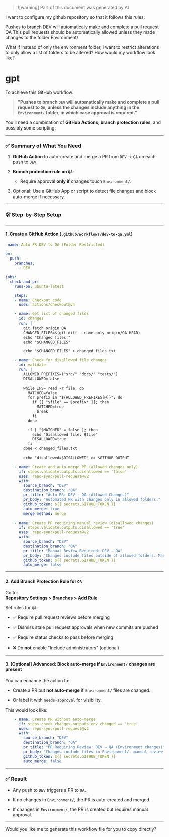 > ![warning]
> Part of this document was generated by AI



I want to configure my github repository so that it follows this rules:

Pushes to branch DEV will automaticaly make and complete a pull request QA
This pull requests should be automatically allowed unless they made changes to the folder Environment/

What if instead of only the environment folder, i want to restrict alterations to only allow a list of folders to be altered? How would my workflow look like? 

# gpt

To achieve this GitHub workflow:

> **"Pushes to branch `DEV` will automatically make and complete a pull request to `QA`, unless the changes include anything in the `Environment/` folder, in which case approval is required."**

You’ll need a combination of **GitHub Actions**, **branch protection rules**, and possibly some scripting.

---

### ✅ Summary of What You Need

1. **GitHub Action** to auto-create and merge a PR from `DEV` → `QA` on each push to `DEV`.
    
2. **Branch protection rule on `QA`**:
    
    - Require approval **only if** changes touch `Environment/`.
        
3. Optional: Use a GitHub App or script to detect file changes and block auto-merge if necessary.
    

---

### 🛠 Step-by-Step Setup

---

#### **1. Create a GitHub Action (`.github/workflows/dev-to-qa.yml`)**

```yaml
 name: Auto PR DEV to QA (Folder Restricted)

on:
  push:
    branches:
      - DEV

jobs:
  check-and-pr:
    runs-on: ubuntu-latest

    steps:
    - name: Checkout code
      uses: actions/checkout@v4

    - name: Get list of changed files
      id: changes
      run: |
        git fetch origin QA
        CHANGED_FILES=$(git diff --name-only origin/QA HEAD)
        echo "Changed files:"
        echo "$CHANGED_FILES"

        echo "$CHANGED_FILES" > changed_files.txt

    - name: Check for disallowed file changes
      id: validate
      run: |
        ALLOWED_PREFIXES=("src/" "docs/" "tests/")
        DISALLOWED=false

        while IFS= read -r file; do
          MATCHED=false
          for prefix in "${ALLOWED_PREFIXES[@]}"; do
            if [[ "$file" == $prefix* ]]; then
              MATCHED=true
              break
            fi
          done

          if [ "$MATCHED" = false ]; then
            echo "Disallowed file: $file"
            DISALLOWED=true
          fi
        done < changed_files.txt

        echo "disallowed=$DISALLOWED" >> $GITHUB_OUTPUT

    - name: Create and auto-merge PR (allowed changes only)
      if: steps.validate.outputs.disallowed == 'false'
      uses: repo-sync/pull-request@v2
      with:
        source_branch: "DEV"
        destination_branch: "QA"
        pr_title: "Auto PR: DEV → QA (Allowed Changes)"
        pr_body: "Automated PR with changes only in allowed folders."
        github_token: ${{ secrets.GITHUB_TOKEN }}
        auto_merge: true
        merge_method: merge

    - name: Create PR requiring manual review (disallowed changes)
      if: steps.validate.outputs.disallowed == 'true'
      uses: repo-sync/pull-request@v2
      with:
        source_branch: "DEV"
        destination_branch: "QA"
        pr_title: "Manual Review Required: DEV → QA"
        pr_body: "Changes include files outside of allowed folders. Manual review needed."
        github_token: ${{ secrets.GITHUB_TOKEN }}
        auto_merge: false

```

---

#### **2. Add Branch Protection Rule for `QA`**

Go to:  
**Repository Settings > Branches > Add Rule**

Set rules for `QA`:

- ✅ Require pull request reviews before merging
    
- ✅ Dismiss stale pull request approvals when new commits are pushed
    
- ✅ Require status checks to pass before merging
    
- ❌ Do **not** enable "Include administrators" (optional)
    

---

#### **3. [Optional] Advanced: Block auto-merge if `Environment/` changes are present**

You can enhance the action to:

- Create a PR but **not auto-merge** if `Environment/` files are changed.
    
- Or label it with `needs-approval` for visibility.
    

This would look like:

```yaml
    - name: Create PR without auto-merge
      if: steps.check_changes.outputs.env_changed == 'true'
      uses: repo-sync/pull-request@v2
      with:
        source_branch: "DEV"
        destination_branch: "QA"
        pr_title: "PR Requiring Review: DEV → QA (Environment changes)"
        pr_body: "Changes include files in Environment/, manual review required"
        github_token: ${{ secrets.GITHUB_TOKEN }}
        auto_merge: false
```

---

### ✅ Result

- Any push to `DEV` triggers a PR to `QA`.
    
- If no changes in `Environment/`, the PR is auto-created and merged.
    
- If changes in `Environment/`, the PR is created but requires manual approval.
    

---

Would you like me to generate this workflow file for you to copy directly?







